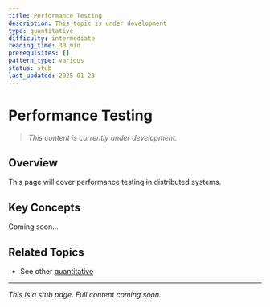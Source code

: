 ```yaml
---
title: Performance Testing
description: This topic is under development
type: quantitative
difficulty: intermediate
reading_time: 30 min
prerequisites: []
pattern_type: various
status: stub
last_updated: 2025-01-23
---
```



# Performance Testing

> *This content is currently under development.*

## Overview

This page will cover performance testing in distributed systems.

## Key Concepts

Coming soon...

## Related Topics

- See other [quantitative](/index/)

---

*This is a stub page. Full content coming soon.*
